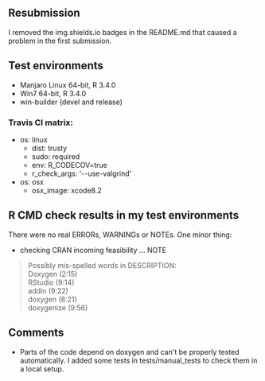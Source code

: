 ## Resubmission

I removed the img.shields.io badges in the README.md that caused a problem in the first submission. 

## Test environments

* Manjaro Linux 64-bit, R 3.4.0
* Win7 64-bit, R 3.4.0
* win-builder (devel and release)

### Travis CI matrix:

* os: linux
    * dist: trusty
    * sudo: required
    * env: R_CODECOV=true
    * r_check_args: '--use-valgrind'
* os: osx
    * osx_image: xcode8.2

## R CMD check results in my test environments

There were no real ERRORs, WARNINGs or NOTEs. One minor thing:

* checking CRAN incoming feasibility ... NOTE

> Possibly mis-spelled words in DESCRIPTION:  
> Doxygen (2:15)  
> RStudio (9:14)  
> addin (9:22)  
> doxygen (8:21)  
> doxygenize (9:56)  

## Comments

* Parts of the code depend on doxygen and can't be properly tested automatically. I added some tests in tests/manual_tests to check them in a local setup.  